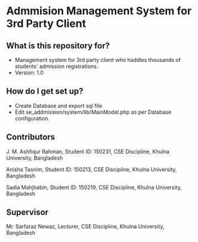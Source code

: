 # Admmision Management System for 3rd Party Client

## What is this repository for?

* Management system for 3rd party client who haddles thousands of students' admission registrations.
* Version: 1.0

## How do I get set up?
* Create Database and export sql file
* Edit se_addmission/system/lib/MainModel.php as per Database configuration.

## Contributors

J. M. Ashfiqur Rahman,
Student ID: 150231,
CSE Discipline, Khulna University,
Bangladesh

Anisha Tasnim,
Student ID: 150213,
CSE Discipline, Khulna University,
Bangladesh

Sadia Mahjhabin,
Student ID: 150219,
CSE Discipline, Khulna University,
Bangladesh

## Supervisor

Mr. Sarfaraz Newaz,
Lecturer,
CSE Discipline, Khulna University,
Bangladesh